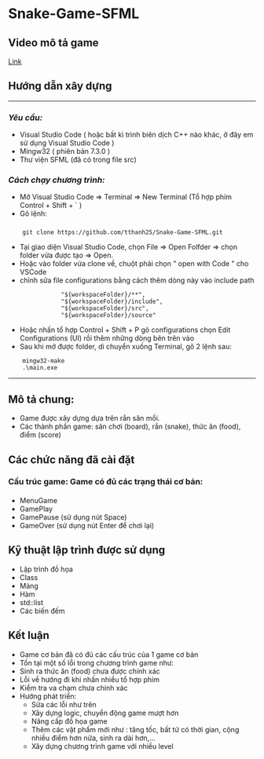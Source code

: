 # **Snake-Game-SFML**
## **Video mô tả game**
[Link]()

## **Hướng dẫn xây dựng**
---
### *Yêu cầu:*
* Visual Studio Code ( hoặc bất kì trình biên dịch C++ nào khác, ở đây em sử dụng Visual Studio Code ) 
* Mingw32 ( phiên bản 7.3.0 )
* Thư viện SFML (đã có trong file src)
### *Cách chạy chương trình:*
* Mở Visual Studio Code => Terminal => New Terminal (Tổ hợp phím Control + Shift + ` )
* Gõ lệnh: 
###
``` 
    git clone https://github.com/tthanh25/Snake-Game-SFML.git
```
* Tại giao diện Visual Studio Code, chọn File => Open Folfder => chọn      folder vừa được tạo => Open.
* Hoặc vào folder vừa clone về, chuột phải chọn " open with Code " cho VSCode
* chỉnh sửa file configurations bằng cách thêm dòng này vào include path
 ```
                "${workspaceFolder}/**",
                "${workspaceFolder}/include",
                "${workspaceFolder}/src",
                "${workspaceFolder}/source"
 ```
* Hoặc nhấn tổ hợp Control + Shift + P gõ configurations chọn Edit Configurations (UI) rồi thêm những dòng bên trên vào
* Sau khi mở được folder, di chuyển xuống Terminal, gõ 2 lệnh sau:
```
    mingw32-make
    .\main.exe
```
---
## **Mô tả chung:**
* Game được xây dựng dựa trên rắn săn mồi.
* Các thành phần game: sân chơi (board), rắn (snake), thức ăn (food), điểm (score)
## **Các chức năng đã cài đặt**
### Cấu trúc game: Game có đủ các trạng thái cơ bản:
####
* MenuGame
* GamePlay
* GamePause (sử dụng nút Space)
* GameOver (sử dụng nút Enter để chơi lại)

## **Kỹ thuật lập trình được sử dụng**
* Lập trình đồ họa
* Class
* Mảng
* Hàm
* std::list
* Các biến đếm
## **Kết luận**
* Game cơ bản đã có đủ các cấu trúc của 1 game cơ bản
* Tồn tại một số lỗi trong chương trình game như:
* Sinh ra thức ăn (food) chưa được chính xác
* Lỗi về hướng đi khi nhấn nhiều tổ hợp phím
* Kiểm tra va chạm chưa chính xác
* Hướng phát triển:
	* Sửa các lỗi như trên
	* Xây dựng logic, chuyển động game mượt hơn
	* Nâng cấp đồ họa game
	* Thêm các vật phẩm mới như : tăng tốc, bất tử có thời gian, cộng nhiều điểm hơn nữa, sinh ra dài hơn,...
  * Xây dựng chương trình game với nhiều level
